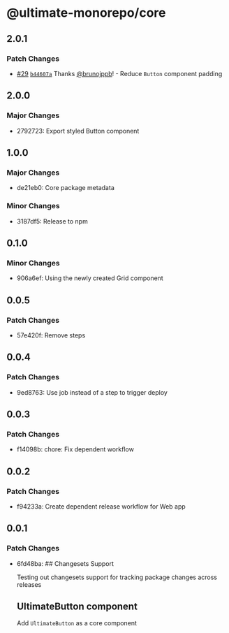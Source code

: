 # @ultimate-monorepo/core

## 2.0.1

### Patch Changes

- [#29](https://github.com/brunojppb/ultimate-monorepo/pull/29) [`b44607a`](https://github.com/brunojppb/ultimate-monorepo/commit/b44607a87c3cc105a1eb9a654c7d5f7985293a6a) Thanks [@brunojppb](https://github.com/brunojppb)! - Reduce `Button` component padding

## 2.0.0

### Major Changes

- 2792723: Export styled Button component

## 1.0.0

### Major Changes

- de21eb0: Core package metadata

### Minor Changes

- 3187df5: Release to npm

## 0.1.0

### Minor Changes

- 906a6ef: Using the newly created Grid component

## 0.0.5

### Patch Changes

- 57e420f: Remove steps

## 0.0.4

### Patch Changes

- 9ed8763: Use job instead of a step to trigger deploy

## 0.0.3

### Patch Changes

- f14098b: chore: Fix dependent workflow

## 0.0.2

### Patch Changes

- f94233a: Create dependent release workflow for Web app

## 0.0.1

### Patch Changes

- 6fd48ba: ## Changesets Support

  Testing out changesets support for tracking package changes across releases

  ## UltimateButton component

  Add `UltimateButton` as a core component
